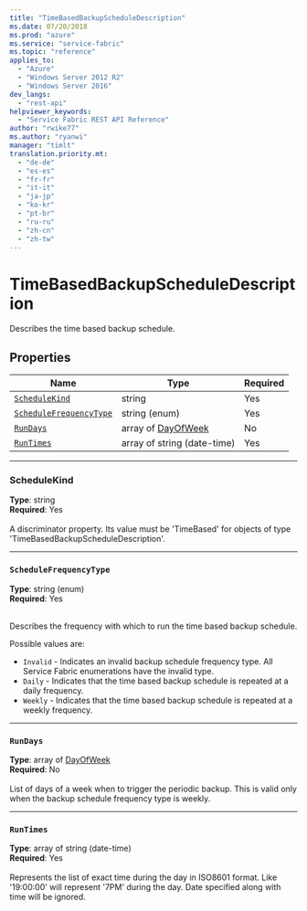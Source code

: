 ```yaml
---
title: "TimeBasedBackupScheduleDescription"
ms.date: 07/20/2018
ms.prod: "azure"
ms.service: "service-fabric"
ms.topic: "reference"
applies_to: 
  - "Azure"
  - "Windows Server 2012 R2"
  - "Windows Server 2016"
dev_langs: 
  - "rest-api"
helpviewer_keywords: 
  - "Service Fabric REST API Reference"
author: "rwike77"
ms.author: "ryanwi"
manager: "timlt"
translation.priority.mt: 
  - "de-de"
  - "es-es"
  - "fr-fr"
  - "it-it"
  - "ja-jp"
  - "ko-kr"
  - "pt-br"
  - "ru-ru"
  - "zh-cn"
  - "zh-tw"
---
```

# TimeBasedBackupScheduleDescription

Describes the time based backup schedule.

## Properties
| Name | Type | Required |
| --- | --- | --- |
| [`ScheduleKind`](#schedulekind) | string | Yes |
| [`ScheduleFrequencyType`](#schedulefrequencytype) | string (enum) | Yes |
| [`RunDays`](#rundays) | array of [DayOfWeek](sfclient-v63-model-dayofweek.md) | No |
| [`RunTimes`](#runtimes) | array of string (date-time) | Yes |

____
### ScheduleKind
__Type__: string <br/>
__Required__: Yes <br/>
<br/>
A discriminator property. Its value must be 'TimeBased' for objects of type 'TimeBasedBackupScheduleDescription'.

____
### `ScheduleFrequencyType`
__Type__: string (enum) <br/>
__Required__: Yes<br/>
<br/>


Describes the frequency with which to run the time based backup schedule.


Possible values are: 

  - `Invalid` - Indicates an invalid backup schedule frequency type. All Service Fabric enumerations have the invalid type.
  - `Daily` - Indicates that the time based backup schedule is repeated at a daily frequency.
  - `Weekly` - Indicates that the time based backup schedule is repeated at a weekly frequency.



____
### `RunDays`
__Type__: array of [DayOfWeek](sfclient-v63-model-dayofweek.md) <br/>
__Required__: No<br/>
<br/>
List of days of a week when to trigger the periodic backup. This is valid only when the backup schedule frequency type is weekly.

____
### `RunTimes`
__Type__: array of string (date-time) <br/>
__Required__: Yes<br/>
<br/>
Represents the list of exact time during the day in ISO8601 format. Like '19:00:00' will represent '7PM' during the day. Date specified along with time will be ignored.
